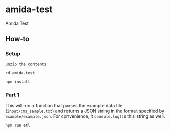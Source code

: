 # amida-test

Amida Test

## How-to

### Setup

```
unzip the contents

cd amida-test

npm install
```

### Part 1

This will run a function that parses the example data file (`input/cms_sample.txt`) and returns a JSON string in the format specified by `example/example.json`.  For convenience, it `console.log()`s this string as well.

```
npm run etl
```

